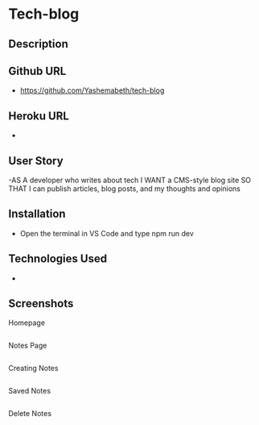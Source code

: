 # Tech-blog

## Description

## Github URL

- https://github.com/Yashemabeth/tech-blog

## Heroku URL

-

## User Story

-AS A developer who writes about tech
I WANT a CMS-style blog site
SO THAT I can publish articles, blog posts, and my thoughts and opinions

## Installation

- Open the terminal in VS Code and type npm run dev

## Technologies Used

-

## Screenshots

Homepage

<img src="">

Notes Page

<img src="">

Creating Notes

<img src="">

Saved Notes

<img src="">

Delete Notes

<img src="">

